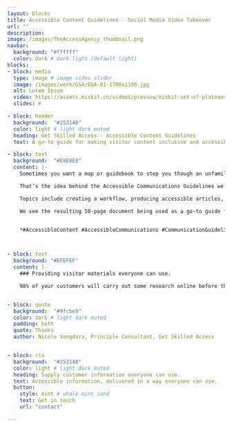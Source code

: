 ```yaml
---
layout: blocks
title: Accessible Content Guidelines - Social Media Video Takeover
url: ""
description:
image: /images/TheAccessAgency_thumbnail.png
navbar:
  background: "#ffffff"
  color: dark # dark light (default light)
blocks:
- block: media
  type: image # image video slider
  image: /images/work/GSA/GSA-01-1700x1100.jpg
  alt: Lorem Ipsum
  video: https://assets.mixkit.co/videos/preview/mixkit-set-of-plateaus-seen-from-the-heights-in-a-sunset-26070-large.mp4
  slides: #

- block: header
  background:  "#253148"
  color: light # light dark muted
  heading: Get Skilled Access - Accessible Content Guidelines
  text: A go-to guide for making visitor content inclusive and accessible

- block: text
  background:  "#E8E8E8"
  content: |-
    Sometimes you want a map or guidebook to step you though an unfamiliar or complex topic.

    That’s the idea behind the Accessible Communications Guidelines we created for local government agencies (LGAs) and tourism operators. Contracted by [*Get Skilled Access*](https://getskilledaccess.com.au/) as part of their Queensland Accessible Tourism project, we explored the best practice and recommended approaches to communications.

    Topics include creating a workflow, producing accessible articles, video and audio content, accessible publishing best-practice and reviewing content for good access.

    We see the resulting 50-page document being used as a go-to guide for tourism businesses and LGAs when creating material for visitors with access needs.


    *#AccessibleContent #AccessibleCommunications #CommunicationGuidelines*



- block: text
  background: "#EFEFEF"
  content: |-
    ### Providing visitor materials everyone can use.

    98% of your customers will carry out some research online before they arrange a visit. Just like physical access, when you provide information in an accessible format, all your customers benefit. Ensuring your existing and new materials are universally available means baking it into your process and aligning to best-practice. We can help.


- block: quote
  background:  "#9fcbe9"
  color: dark # light dark muted
  padding: both
  quote: Thanks
  author: Nicole Vongdara, Principle Consultant, Get Skilled Access


- block: cta
  background:  "#253148"
  color: light # light dark muted
  heading: Supply customer information everyone can use.
  text: Accessible information, delivered in a way everyone can use.
  button:
    style: mint # whale mint sand
    text: Get in touch
    url: "contact"

---
```

